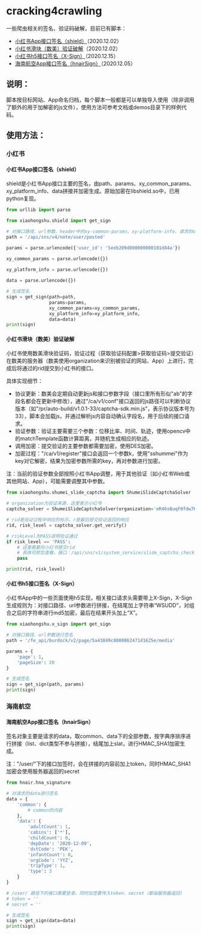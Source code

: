 # cracking4crawling
一些爬虫相关的签名、验证码破解，目前已有脚本：

- [小红书App接口签名（shield）](#小红书App接口签名shield)（2020.12.02）
- [小红书滑块（数美）验证破解](#小红书滑块数美验证破解)（2020.12.02）
- [小红书h5接口签名（X-Sign）](#小红书h5接口签名X-Sign)（2020.12.15）
- [海南航空App接口签名（hnairSign）](#海南航空App接口签名hnairSign)（2020.12.05）

## 说明：

脚本按目标网站、App命名归档，每个脚本一般都是可以单独导入使用（除非调用了额外的用于加解密的js文件），使用方法可参考文档或demos目录下的样例代码。

## 使用方法：

### 小红书

#### 小红书App接口签名（shield）

shield是小红书App接口主要的签名，由path、params、xy_common_params、xy_platform_info、data拼接并加密生成。原始加密在libshield.so中，已用python复现。

```python
from urllib import parse

from xiaohongshu.shield import get_sign

# 对接口路径、url参数、header中的xy-common-params、xy-platform-info、请求的data进行签名
path = '/api/sns/v4/note/user/posted'

params = parse.urlencode({'user_id': '5eeb209d000000000101d84a'})

xy_common_params = parse.urlencode({})
    
xy_platform_info = parse.urlencode({})

data = parse.urlencode({})

# 生成签名
sign = get_sign(path=path, 
                params=params, 
                xy_common_params=xy_common_params, 
                xy_platform_info=xy_platform_info,
                data=data)
print(sign)
```

#### 小红书滑块（数美）验证破解

小红书使用数美滑块验证码，验证过程（获取验证码配置>获取验证码>提交验证）在数美的服务器（数美使用organization来识别被验证的网站、App）上进行，完成后将通过的rid提交到小红书的接口。

具体实现细节：

- 协议更新：数美会定期自动更新js和接口参数字段（接口里所有形似"ab"的字段名都会在更新中修改），通过"/ca/v1/conf"接口返回的js路径可以判断协议版本（如"/pr/auto-build/v1.0.1-33/captcha-sdk.min.js"，表示协议版本号为33），脚本会加载js，并通过解析js内容自动确认字段名，用于后续的接口请求。
- 验证参数：验证主要需要三个参数：位移比率、时间、轨迹，使用opencv中的matchTemplate函数计算距离，并随机生成相应的轨迹。
- 调用加密：提交验证的主要参数都需要加密，使用DES加密。
- 加密过程："/ca/v1/register"接口会返回一个参数k，使用"sshummei"作为key对它解密，结果为加密参数所需的key，再对参数进行加密。

注：当前的验证参数全部按照小红书App调整，用于其他验证（如小红书Web或其他网站、App），可能需要调整其中参数。

```python
from xiaohongshu.shumei_slide_captcha import ShumeiSlideCaptchaSolver

# organization为验证来源，这里表示小红书
captcha_solver = ShumeiSlideCaptchaSolver(organization='eR46sBuqF0fdw7KWFLYa')

# rid是验证过程中响应的标示，r是最后提交验证返回的响应
rid, risk_level = captcha_solver.get_verify()

# riskLevel为PASS说明验证通过
if risk_level == 'PASS':
    # 这里需要向小红书提交rid
    # 具体可抓包查看，接口：/api/sns/v1/system_service/slide_captcha_check
    pass

print(rid, risk_level)
```

#### 小红书h5接口签名（X-Sign）

小红书App中的一些页面使用h5实现，相关接口请求头需要带上X-Sign，X-Sign生成规则为：对接口路径、url参数进行拼接，在结尾加上字符串“WSUDD”，对组合之后的字符串进行md5加密，最后在结果开头加上“X”。

```python
from xiaohongshu.x_sign import get_sign

# 对接口路径、url参数进行签名
path = '/fe_api/burdock/v2/page/5a43849c8000862471d1625e/media'

params = {
    'page': 1,
    'pageSize': 20
}

# 生成签名
sign = get_sign(path, params)
print(sign)
```

### 海南航空

#### 海南航空App接口签名（hnairSign）

签名对象主要是请求的data，取common、data下的全部参数，按字典序排序进行拼接（list、dict类型不参与拼接），结尾加上slat，进行HMAC_SHA1加密生成。

注："/user/"下的接口加签时，会在拼接的内容前加上token，同时HMAC_SHA1加密会使用服务器返回的secret

```python
from hnair.hna_signature

# 对请求的data进行签名
data = {
    'common': {
        # common的内容
    },
    'data': {
        'adultCount': 1,
        'cabins': ['*'],
        'childCount': 0,
        'depDate': '2020-12-09',
        'dstCode': 'PEK',
        'infantCount': 0,
        'orgCode': 'YYZ',
        'tripType': 1,
        'type': 3
    }
}

# /user/ 路径下的接口需要登录，同时加签要传入token、secret（都由服务器返回）
# token = ''
# secret = ''

# 生成签名
sign = get_sign(data=data)
print(sign)
```


